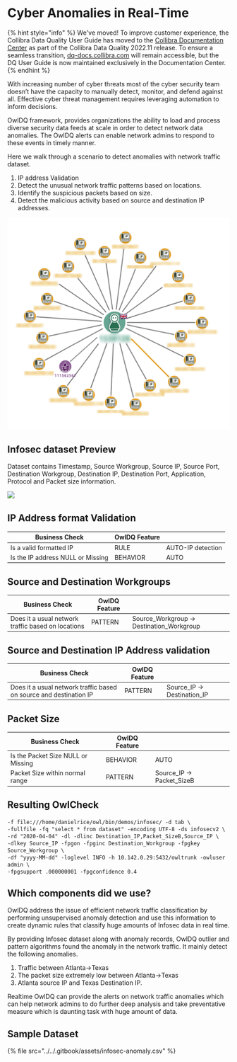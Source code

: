 # Cyber Anomalies in Real-Time

{% hint style="info" %}
We've moved! To improve customer experience, the Collibra Data Quality User Guide has moved to the [Collibra Documentation Center](https://productresources.collibra.com/docs/collibra/latest/Content/DataQuality/DQSolutions/Cyber%20Anomalies%20in%20Real-Time.htm) as part of the Collibra Data Quality 2022.11 release. To ensure a seamless transition, [dq-docs.collibra.com](http://dq-docs.collibra.com/) will remain accessible, but the DQ User Guide is now maintained exclusively in the Documentation Center.
{% endhint %}

With increasing number of cyber threats most of the cyber security team doesn’t have the capacity to manually detect, monitor, and defend against all. Effective cyber threat management requires leveraging automation to inform decisions.

OwlDQ framework, provides organizations the ability to load and process diverse security data feeds at scale in order to detect network data anomalies. The OwlDQ alerts can enable network admins to respond to these events in timely manner.

Here we walk through a scenario to detect anomalies with network traffic dataset.

1. IP address Validation
2. Detect the unusual network traffic patterns based on locations.
3. Identify the suspicious packets based on size.
4. Detect the malicious activity based on source and destination IP addresses.

![](../../.gitbook/assets/cyber-anomaly-detection-4.png)

## Infosec dataset Preview

Dataset contains Timestamp, Source Workgroup, Source IP, Source Port, Destination Workgroup, Destination IP, Destination Port, Application, Protocol and Packet size information.

![](../../.gitbook/assets/sample\_Infosec\_Data.png)

## IP Address format Validation

| Business Check                    | OwlDQ Feature |                   |
| --------------------------------- | ------------- | ----------------- |
| Is a valid formatted IP           | RULE          | AUTO-IP detection |
| Is the IP address NULL or Missing | BEHAVIOR      | AUTO              |

## Source and Destination Workgroups

| Business Check                                     | OwlDQ Feature |                                             |
| -------------------------------------------------- | ------------- | ------------------------------------------- |
| Does it a usual network traffic based on locations | PATTERN       | Source\_Workgroup -> Destination\_Workgroup |

## Source and Destination IP Address validation

| Business Check                                                     | OwlDQ Feature |                               |
| ------------------------------------------------------------------ | ------------- | ----------------------------- |
| Does it a usual network traffic based on source and destination IP | PATTERN       | Source\_IP -> Destination\_IP |

## Packet Size

| Business Check                     | OwlDQ Feature |                             |
| ---------------------------------- | ------------- | --------------------------- |
| Is the Packet Size NULL or Missing | BEHAVIOR      | AUTO                        |
| Packet Size within normal range    | PATTERN       | Source\_IP -> Packet\_SizeB |

## Resulting OwlCheck

```
-f file:///home/danielrice/owl/bin/demos/infosec/ -d tab \
-fullfile -fq "select * from dataset" -encoding UTF-8 -ds infosecv2 \
-rd "2020-04-04" -dl -dlinc Destination_IP,Packet_SizeB,Source_IP \
-dlkey Source_IP -fpgon -fpginc Destination_Workgroup -fpgkey Source_Workgroup \
-df "yyyy-MM-dd" -loglevel INFO -h 10.142.0.29:5432/owltrunk -owluser admin \
-fpgsupport .000000001 -fpgconfidence 0.4 
```

## Which components did we use?

OwlDQ address the issue of efficient network traffic classification by performing unsupervised anomaly detection and use this information to create dynamic rules that classify huge amounts of Infosec data in real time.

By providing Infosec dataset along with anomaly records, OwlDQ outlier and pattern algorithms found the anomaly in the network traffic. It mainly detect the following anomalies.

1. Traffic between Atlanta->Texas
2. The packet size extremely low between Atlanta->Texas
3. Atlanta source IP and Texas Destination IP.

Realtime OwlDQ can provide the alerts on network traffic anomalies which can help network admins to do further deep analysis and take preventative measure which is daunting task with huge amount of data.

## Sample Dataset <a href="#files-that-can-be-used-to-replicate-this-example" id="files-that-can-be-used-to-replicate-this-example"></a>

{% file src="../../.gitbook/assets/infosec-anomaly.csv" %}

##
